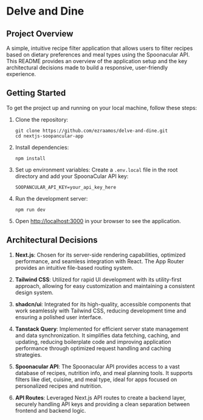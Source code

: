# Delve and Dine

## Project Overview

A simple, intuitive recipe filter application that allows users to filter recipes based on dietary preferences and meal types using the Spoonacular API. This README provides an overview of the application setup and the key architectural decisions made to build a responsive, user-friendly experience.

## Getting Started

To get the project up and running on your local machine, follow these steps:

1. Clone the repository:

   ```
   git clone https://github.com/ezraamos/delve-and-dine.git
   cd nextjs-soopancular-app
   ```

2. Install dependencies:

   ```
   npm install
   ```

3. Set up environment variables:
   Create a `.env.local` file in the root directory and add your SpoonaCular API key:

   ```
   SOOPANCULAR_API_KEY=your_api_key_here
   ```

4. Run the development server:

   ```
   npm run dev
   ```

5. Open [http://localhost:3000](http://localhost:3000) in your browser to see the application.

## Architectural Decisions

1. **Next.js**: Chosen for its server-side rendering capabilities, optimized performance, and seamless integration with React. The App Router provides an intuitive file-based routing system.

2. **Tailwind CSS**: Utilized for rapid UI development with its utility-first approach, allowing for easy customization and maintaining a consistent design system.

3. **shadcn/ui**: Integrated for its high-quality, accessible components that work seamlessly with Tailwind CSS, reducing development time and ensuring a polished user interface.

4. **Tanstack Query**: Implemented for efficient server state management and data synchronization. It simplifies data fetching, caching, and updating, reducing boilerplate code and improving application performance through optimized request handling and caching strategies.

5. **Spoonacular API**: The Spoonacular API provides access to a vast database of recipes, nutrition info, and meal planning tools. It supports filters like diet, cuisine, and meal type, ideal for apps focused on personalized recipes and nutrition.

6. **API Routes**: Leveraged Next.js API routes to create a backend layer, securely handling API keys and providing a clean separation between frontend and backend logic.
